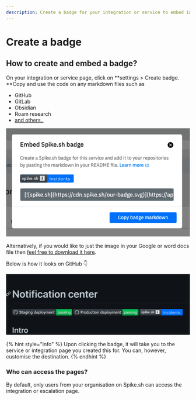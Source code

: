 ```yaml
---
description: Create a badge for your integration or service to embed in any markdown files
---
```


# Create a badge

## How to create and embed a badge?

On your integration or service page, click on **settings > Create badge. **Copy and use the code on any markdown files such as 

* GitHub  
* GitLab 
* Obsidian
* Roam research
* [and others..](https://www.markdownguide.org/tools/)

![Copy markdown](<../.gitbook/assets/image (52).png>)

Alternatively, if you would like to just the image in your Google or word docs file then [feel free to download it here](https://cdn.spike.sh/our-badge.svg).

Below is how it looks on GitHub 👇

![Badge preview of Spike.sh](<../.gitbook/assets/image (54).png>)

{% hint style="info" %}
Upon clicking the badge, it will take you to the service or integration page you created this for. You can, however, customise the destination.
{% endhint %}

### Who can access the pages?

By default, only users from your organisation on Spike.sh can access the integration or escalation page. 

